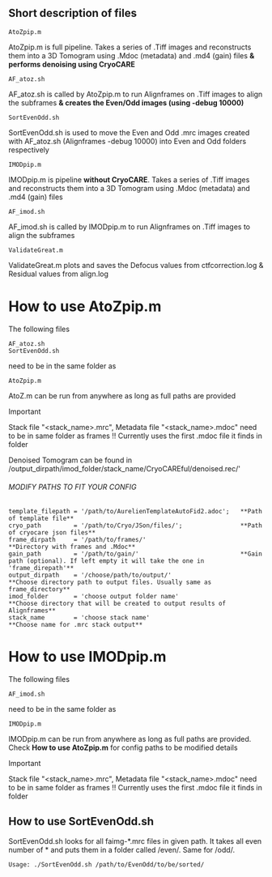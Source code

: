 ## Short description of files
```
AtoZpip.m
```
AtoZpip.m  is full pipeline. Takes a series of .Tiff images and reconstructs them into a 3D Tomogram using .Mdoc (metadata) and .md4 (gain) files **& performs denoising using CryoCARE**

```
AF_atoz.sh
```
AF_atoz.sh  is called by AtoZpip.m to run Alignframes on .Tiff images to align the subframes **& creates the Even/Odd images (using -debug 10000)**

```
SortEvenOdd.sh
```
SortEvenOdd.sh  is used to move the Even and Odd .mrc images created with AF_atoz.sh (Alignframes -debug 10000) into Even and Odd folders respectively

```
IMODpip.m
```
IMODpip.m is pipeline **without CryoCARE**. Takes a series of .Tiff images and reconstructs them into a 3D Tomogram using .Mdoc (metadata) and .md4 (gain) files

```
AF_imod.sh
```
AF_imod.sh is called by IMODpip.m to run Alignframes on .Tiff images to align the subframes

```
ValidateGreat.m
```
ValidateGreat.m plots and saves the Defocus values from ctfcorrection.log  &  Residual values from align.log

# How to use AtoZpip.m

The following files
```
AF_atoz.sh
SortEvenOdd.sh
```
need to be in the same folder as
```
AtoZpip.m
```
AtoZ.m can be run from anywhere as long as full paths are provided
> [!IMPORTANT]
> Stack file "<stack_name>.mrc", Metadata file "<stack_name>.mdoc" need to be in same folder as frames !! Currently uses the first .mdoc file it finds in folder

Denoised Tomogram can be found in /output_dirpath/imod_folder/stack_name/CryoCAREful/denoised.rec/'

###### MODIFY PATHS TO FIT YOUR CONFIG

```
template_filepath = '/path/to/AurelienTemplateAutoFid2.adoc';   **Path of template file** 
cryo_path         = '/path/to/Cryo/JSon/files/';                **Path of cryocare json files** 
frame_dirpath     = '/path/to/frames/'                          **Directory with frames and .Mdoc** 
gain_path         = '/path/to/gain/'                            **Gain path (optional). If left empty it will take the one in 'frame_direpath'**
output_dirpath    = '/choose/path/to/output/'                   **Choose directory path to output files. Usually same as frame_directory**
imod_folder       = 'choose output folder name'                 **Choose directory that will be created to output results of Alignframes**
stack_name        = 'choose stack name'                         **Choose name for .mrc stack output**
```

# How to use IMODpip.m

The following files
```
AF_imod.sh
```
need to be in the same folder as
```
IMODpip.m
```
IMODpip.m can be run from anywhere as long as full paths are provided. Check **How to use AtoZpip.m** for config paths to be modified details

> [!IMPORTANT]
> Stack file "<stack_name>.mrc", Metadata file "<stack_name>.mdoc" need to be in same folder as frames !! Currently uses the first .mdoc file it finds in folder

## How to use SortEvenOdd.sh

SortEvenOdd.sh looks for all faimg-*.mrc files in given path. It takes all even number of * and puts them in a folder called /even/. Same for /odd/.
```
Usage: ./SortEvenOdd.sh /path/to/EvenOdd/to/be/sorted/
```
